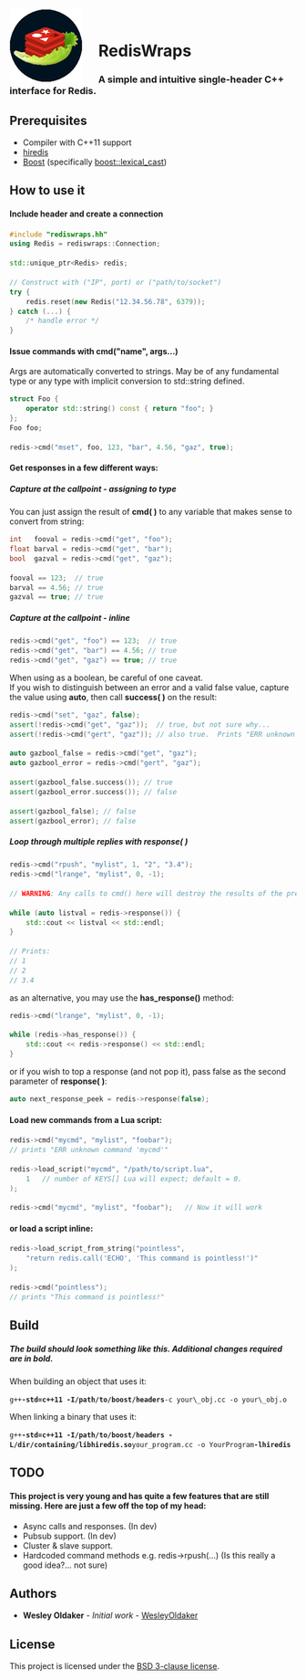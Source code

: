 <img src="logo.png" alt="RedisWraps logo" style="float: left; margin-right: 2em;"/><br/>
# RedisWraps
### A simple and intuitive single-header C++ interface for Redis.

## Prerequisites
- Compiler with C++11 support
- [hiredis](https://github.com/redis/hiredis)
- [Boost](http://www.boost.org/) (specifically [boost::lexical_cast](http://www.boost.org/doc/libs/release/libs/lexical_cast/))

## How to use it

#### Include header and create a connection

```C++
#include "rediswraps.hh"
using Redis = rediswraps::Connection;

std::unique_ptr<Redis> redis;

// Construct with ("IP", port) or ("path/to/socket")
try {
	redis.reset(new Redis("12.34.56.78", 6379));
} catch (...) {
	/* handle error */
}
```

#### Issue commands with cmd("name", args...)

Args are automatically converted to strings.
May be of any fundamental type or any type with implicit conversion to std::string defined.

```C++
struct Foo {
	operator std::string() const { return "foo"; }
};
Foo foo;

redis->cmd("mset", foo, 123, "bar", 4.56, "gaz", true);
```

#### Get responses in a few different ways:

##### Capture at the callpoint - assigning to type
You can just assign the result of **cmd( )** to any variable that makes sense to convert from string:

```C++
int   fooval = redis->cmd("get", "foo");
float barval = redis->cmd("get", "bar");
bool  gazval = redis->cmd("get", "gaz");

fooval == 123;  // true
barval == 4.56; // true
gazval == true; // true
```

##### Capture at the callpoint - inline

```C++
redis->cmd("get", "foo") == 123;  // true
redis->cmd("get", "bar") == 4.56; // true
redis->cmd("get", "gaz") == true; // true
```

When using as a boolean, be careful of one caveat.
<br/>
If you wish to distinguish between an error and a valid false value, capture the value using **auto**, then call **success( )** on the result:

```C++
redis->cmd("set", "gaz", false);
assert(!redis->cmd("get", "gaz"));  // true, but not sure why...
assert(!redis->cmd("gert", "gaz")); // also true.  Prints "ERR unknown command 'gert'"

auto gazbool_false = redis->cmd("get", "gaz");
auto gazbool_error = redis->cmd("gert", "gaz");

assert(gazbool_false.success()); // true
assert(gazbool_error.success()); // false

assert(gazbool_false); // false
assert(gazbool_error); // false
```

##### Loop through multiple replies with response( )

```C++
redis->cmd("rpush", "mylist", 1, "2", "3.4");
redis->cmd("lrange", "mylist", 0, -1);

// WARNING: Any calls to cmd() here will destroy the results of the previous lrange call!

while (auto listval = redis->response()) {
	std::cout << listval << std::endl;
}

// Prints:
// 1
// 2
// 3.4
```

as an alternative, you may use the **has\_response()** method:

```C++
redis->cmd("lrange", "mylist", 0, -1);

while (redis->has_response()) {
	std::cout << redis->response() << std::endl;
}
```

or if you wish to top a response (and not pop it), pass false as the second parameter of **response( )**:

```C++
auto next_response_peek = redis->response(false);
```

#### Load new commands from a Lua script:
```C++
redis->cmd("mycmd", "mylist", "foobar");
// prints "ERR unknown command 'mycmd'"

redis->load_script("mycmd", "/path/to/script.lua",
	1   // number of KEYS[] Lua will expect; default = 0.
);

redis->cmd("mycmd", "mylist", "foobar");   // Now it will work
```

#### or load a script inline:

```C++
redis->load_script_from_string("pointless", 
	"return redis.call('ECHO', 'This command is pointless!')"
);

redis->cmd("pointless");
// prints "This command is pointless!"
```

## Build

##### The build should look something like this.  Additional changes required are in bold.
When building an object that uses it:

`g++`**`-std=c++11 -I/path/to/boost/headers`**`-c your\_obj.cc -o your\_obj.o`

When linking a binary that uses it:

`g++`**`-std=c++11 -I/path/to/boost/headers -L/dir/containing/libhiredis.so`**`your_program.cc -o YourProgram`**`-lhiredis`**

## TODO

#### This project is very young and has quite a few features that are still missing.  Here are just a few off the top of my head:

- Async calls and responses. (In dev)
- Pubsub support. (In dev)
- Cluster & slave support.
- Hardcoded command methods e.g. redis->rpush(...) (Is this really a good idea?... not sure)

## Authors

* **Wesley Oldaker** - *Initial work* - [WesleyOldaker](https://github.com/woldaker)

## License

This project is licensed under the [BSD 3-clause license](LICENSE).
